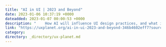 ```yaml
---
title: "AI in UI | 2023 and Beyond"
date: 2023-01-06 10:37:19 +0000
dateadded: 2023-01-07 00:00:53 +0000
description: "    How AI will influence UI design practices, and what it will mean for designers moving forward.  Continue reading on UX Planet »  "
link: "https://uxplanet.org/ai-in-ui-2023-and-beyond-346b4602eff7?source=rss----819cc2aaeee0---4"
category:
directory: _directory/ux-planet.md
---
```

